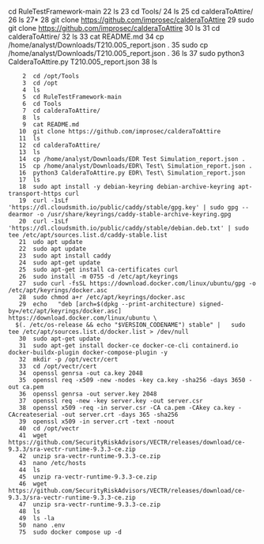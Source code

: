 cd RuleTestFramework-main
   22  ls
   23  cd Tools/
   24  ls
   25  cd calderaToAttire/
   26  ls
   27* 
   28  git clone https://github.com/improsec/calderaToAttire
   29  sudo git clone https://github.com/improsec/calderaToAttire
   30  ls
   31  cd calderaToAttire/
   32  ls
   33  cat README.md 
   34  cp /home/analyst/Downloads/T210.005_report.json .
   35  sudo cp /home/analyst/Downloads/T210.005_report.json .
   36  ls
   37  sudo python3 CalderaToAttire.py T210.005_report.json
   38  ls
~~~~~~~~~~~~~~~~~~~~~~~~~~~~~~~~~~~~~~~~~~~~~~~~~~~~~~~~~~~~~~~
    2  cd /opt/Tools
    3  cd /opt
    4  ls
    5  cd RuleTestFramework-main
    6  cd Tools
    7  cd calderaToAttire/
    8  ls
    9  cat README.md 
   10  git clone https://github.com/improsec/calderaToAttire
   11  ls
   12  cd calderaToAttire/
   13  ls
   14  cp /home/analyst/Downloads/EDR Test Simulation_report.json .
   15  cp /home/analyst/Downloads/EDR\ Test\ Simulation_report.json .
   16  python3 CalderaToAttire.py EDR\ Test\ Simulation_report.json
   17  ls
   18  sudo apt install -y debian-keyring debian-archive-keyring apt-transport-https curl
   19  curl -1sLf 'https://dl.cloudsmith.io/public/caddy/stable/gpg.key' | sudo gpg --dearmor -o /usr/share/keyrings/caddy-stable-archive-keyring.gpg
   20  curl -1sLf 'https://dl.cloudsmith.io/public/caddy/stable/debian.deb.txt' | sudo tee /etc/apt/sources.list.d/caddy-stable.list
   21  udo apt update
   22  sudo apt update
   23  sudo apt install caddy
   24  sudo apt-get update
   25  sudo apt-get install ca-certificates curl
   26  sudo install -m 0755 -d /etc/apt/keyrings
   27  sudo curl -fsSL https://download.docker.com/linux/ubuntu/gpg -o /etc/apt/keyrings/docker.asc
   28  sudo chmod a+r /etc/apt/keyrings/docker.asc
   29  echo   "deb [arch=$(dpkg --print-architecture) signed-by=/etc/apt/keyrings/docker.asc] https://download.docker.com/linux/ubuntu \
  $(. /etc/os-release && echo "$VERSION_CODENAME") stable" |   sudo tee /etc/apt/sources.list.d/docker.list > /dev/null
   30  sudo apt-get update
   31  sudo apt-get install docker-ce docker-ce-cli containerd.io docker-buildx-plugin docker-compose-plugin -y
   32  mkdir -p /opt/vectr/cert
   33  cd /opt/vectr/cert
   34  openssl genrsa -out ca.key 2048
   35  openssl req -x509 -new -nodes -key ca.key -sha256 -days 3650 -out ca.pem
   36  openssl genrsa -out server.key 2048
   37  openssl req -new -key server.key -out server.csr
   38  openssl x509 -req -in server.csr -CA ca.pem -CAkey ca.key -CAcreateserial -out server.crt -days 365 -sha256
   39  openssl x509 -in server.crt -text -noout
   40  cd /opt/vectr
   41  wget https://github.com/SecurityRiskAdvisors/VECTR/releases/download/ce-9.3.3/sra-vectr-runtime-9.3.3-ce.zip 
   42  unzip sra-vectr-runtime-9.3.3-ce.zip
   43  nano /etc/hosts
   44  ls
   45  unzip ra-vectr-runtime-9.3.3-ce.zip
   46  wget https://github.com/SecurityRiskAdvisors/VECTR/releases/download/ce-9.3.3/sra-vectr-runtime-9.3.3-ce.zip 
   47  unzip sra-vectr-runtime-9.3.3-ce.zip
   48  ls
   49  ls -la
   50  nano .env
   75  sudo docker compose up -d
